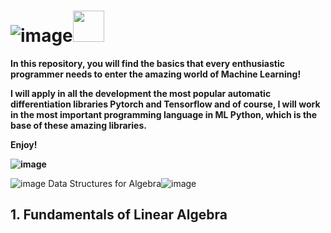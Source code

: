

# **![image](https://github.com/CLAREISMO/Machine-Learning-Fundamentals/assets/63759427/4f05d5a8-920b-49f8-afb5-8e0d19da3fff)**<img src="https://media.tenor.com/eT_e-q0D5xoAAAAi/long-livethe-blob-sunglasses.gif" width="50px">


**In this repository, you will find the basics that every enthusiastic programmer needs to enter the amazing world of Machine Learning!**

**I will apply in all the development the most popular automatic differentiation libraries Pytorch and Tensorflow and of course, I will work in the most important programming language in ML Python, which is the base of these amazing libraries.**

**Enjoy!﻿**

**![image](https://github.com/CLAREISMO/Machine-Learning-Fundamentals/assets/63759427/4df26f7c-2948-474f-a23d-c0a60743d59b)**

![image](https://github.com/CLAREISMO/Machine-Learning-Fundamentals/assets/63759427/ea46b8b2-b034-4af8-af2e-e445facc408d)
Data Structures for Algebra![image](https://github.com/CLAREISMO/Machine-Learning-Fundamentals/assets/63759427/38c3e9cf-2da9-40f1-a544-fdaa8d90eaec)






## **1. Fundamentals of Linear Algebra** 






